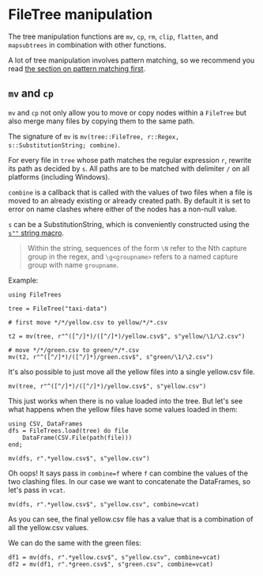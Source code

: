 # FileTree manipulation

The tree manipulation functions are `mv`, `cp`, `rm`, `clip`, `flatten`, and `mapsubtrees` in combination with other functions.

A lot of tree manipulation involves pattern matching, so we recommend you read [the section on pattern matching first](/patterns).

## `mv` and `cp`

`mv` and `cp` not only allow you to move or copy nodes within a `FileTree` but also merge many files by copying them to the same path.

The signature of `mv` is `mv(tree::FileTree, r::Regex, s::SubstitutionString; combine)`.

For every file in `tree` whose path matches the regular expression `r`, rewrite its path as decided by `s`. All paths are to be matched with delimiter `/` on all platforms (including Windows).

`combine` is a callback that is called with the values of two files when a file is moved to an already existing or already created path. By default it is set to error on name clashes where either of the nodes has a non-null value.

`s` can be a SubstitutionString, which is conveniently constructed using the [`s""` string macro](https://docs.julialang.org/en/v1/base/strings/#Base.@s_str).

> Within the string, sequences of the form `\N` refer to the Nth capture group in the regex, and `\g<groupname>` refers to a named capture group with name `groupname`.


Example:

```julia:dir1
using FileTrees

tree = FileTree("taxi-data")
```

```julia:dir1
# first move */*/yellow.csv to yellow/*/*.csv

t2 = mv(tree, r"^([^/]*)/([^/]*)/yellow.csv$", s"yellow/\1/\2.csv")

# move */*/green.csv to green/*/*.csv
mv(t2, r"^([^/]*)/([^/]*)/green.csv$", s"green/\1/\2.csv")
```

It's also possible to just move all the yellow files into a single yellow.csv file.

```julia:dir1
mv(tree, r"^([^/]*)/([^/]*)/yellow.csv$", s"yellow.csv")
```

This just works when there is no value loaded into the tree. But let's see what happens when the yellow files have some values loaded in them:


```julia:dir1
using CSV, DataFrames
dfs = FileTrees.load(tree) do file
    DataFrame(CSV.File(path(file)))
end;
```

```julia:dir1
mv(dfs, r".*yellow.csv$", s"yellow.csv")
```

Oh oops! It says pass in `combine=f` where `f` can combine the values of the two clashing files. In our case we want to concatenate the DataFrames, so let's pass in `vcat`.

```julia:dir1
mv(dfs, r".*yellow.csv$", s"yellow.csv", combine=vcat)
```

As you can see, the final yellow.csv file has a value that is a combination of all the yellow.csv values.

We can do the same with the green files:

```julia:dir1
df1 = mv(dfs, r".*yellow.csv$", s"yellow.csv", combine=vcat)
df2 = mv(df1, r".*green.csv$", s"green.csv", combine=vcat)
```
